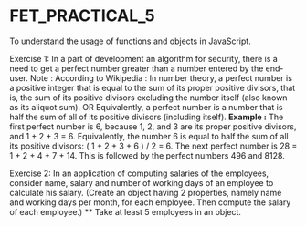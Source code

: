 # FET_PRACTICAL_5
To understand the usage of functions and objects in JavaScript.


Exercise 1:
In a part of development an algorithm for security, there is a need to get a perfect number
greater than a number entered by the end-user.
Note : According to Wikipedia : In number theory, a perfect number is a positive integer that is
equal to the sum of its proper positive divisors, that is, the sum of its positive divisors excluding
the number itself (also known as its aliquot sum).
OR Equivalently, a perfect number is a number that is half the sum of all of its positive divisors
(including itself).
**Example :** The first perfect number is 6, because 1, 2, and 3 are its proper positive divisors, and
1 + 2 + 3 = 6.
Equivalently, the number 6 is equal to half the sum of all its positive divisors: ( 1 + 2 + 3 + 6 ) / 2
= 6. The next perfect number is 28 = 1 + 2 + 4 + 7 + 14. This is followed by the perfect numbers
496 and 8128.


Exercise 2:
In an application of computing salaries of the employees, consider name, salary and number of
working days of an employee to calculate his salary. (Create an object having 2 properties,
namely name and working days per month, for each employee. Then compute the salary of
each employee.)
** Take at least 5 employees in an object.
